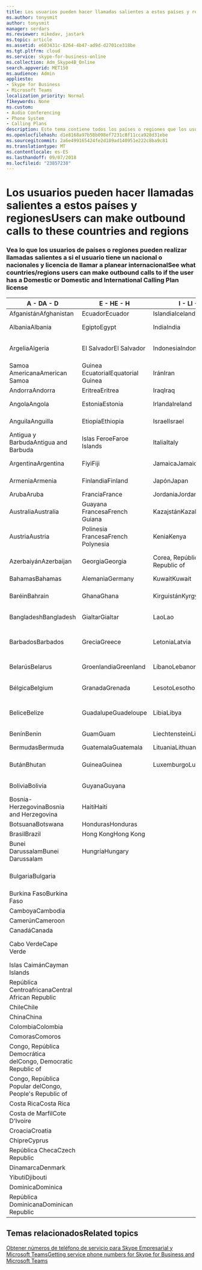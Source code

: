 ```yaml
---
title: Los usuarios pueden hacer llamadas salientes a estos países y regiones
ms.author: tonysmit
author: tonysmit
manager: serdars
ms.reviewer: mikedav, jastark
ms.topic: article
ms.assetid: e603431c-8264-4b47-ad9d-d2701ce318be
ms.tgt.pltfrm: cloud
ms.service: skype-for-business-online
ms.collection: Adm_Skype4B_Online
search.appverid: MET150
ms.audience: Admin
appliesto:
- Skype for Business
- Microsoft Teams
localization_priority: Normal
f1keywords: None
ms.custom:
- Audio Conferencing
- Phone System
- Calling Plans
description: Este tema contiene todos los países o regiones que los usuarios pueden realizar llamadas salientes a si tienen un Plan de llamada.
ms.openlocfilehash: d1e8168a97b58b098ef7231c8f11cca928d31ebe
ms.sourcegitcommit: 2a6e499165424fe2d189ad140951e222c8ba9c81
ms.translationtype: MT
ms.contentlocale: es-ES
ms.lasthandoff: 09/07/2018
ms.locfileid: "23857238"
---
```

# <a name="users-can-make-outbound-calls-to-these-countries-and-regions"></a><span data-ttu-id="e4134-103">Los usuarios pueden hacer llamadas salientes a estos países y regiones</span><span class="sxs-lookup"><span data-stu-id="e4134-103">Users can make outbound calls to these countries and regions</span></span>

### <a name="see-what-countriesregions-users-can-make-outbound-calls-to-if-the-user-has-a-domestic-or-domestic-and-international-calling-plan-license"></a><span data-ttu-id="e4134-104">Vea lo que los usuarios de países o regiones pueden realizar llamadas salientes a si el usuario tiene un nacional o nacionales y licencia de llamar a planear internacional</span><span class="sxs-lookup"><span data-stu-id="e4134-104">See what countries/regions users can make outbound calls to if the user has a Domestic or Domestic and International Calling Plan license</span></span>

|<span data-ttu-id="e4134-105">**A - D**</span><span class="sxs-lookup"><span data-stu-id="e4134-105">**A - D**</span></span>| <span data-ttu-id="e4134-106">**E - H**</span><span class="sxs-lookup"><span data-stu-id="e4134-106">**E - H**</span></span>|<span data-ttu-id="e4134-107">**I - L**</span><span class="sxs-lookup"><span data-stu-id="e4134-107">**I - L**</span></span>|<span data-ttu-id="e4134-108">**M - O**</span><span class="sxs-lookup"><span data-stu-id="e4134-108">**M - O**</span></span>|<span data-ttu-id="e4134-109">**P - S**</span><span class="sxs-lookup"><span data-stu-id="e4134-109">**P - S**</span></span>|<span data-ttu-id="e4134-110">**T - Z**</span><span class="sxs-lookup"><span data-stu-id="e4134-110">**T - Z**</span></span>|
---|---|---|---|---|---|
|<span data-ttu-id="e4134-111">Afganistán</span><span class="sxs-lookup"><span data-stu-id="e4134-111">Afghanistan</span></span>|<span data-ttu-id="e4134-112">Ecuador</span><span class="sxs-lookup"><span data-stu-id="e4134-112">Ecuador</span></span> |<span data-ttu-id="e4134-113">Islandia</span><span class="sxs-lookup"><span data-stu-id="e4134-113">Iceland</span></span> |<span data-ttu-id="e4134-114">Macao</span><span class="sxs-lookup"><span data-stu-id="e4134-114">Macau</span></span> |<span data-ttu-id="e4134-115">Pakistán</span><span class="sxs-lookup"><span data-stu-id="e4134-115">Pakistan</span></span> |<span data-ttu-id="e4134-116">Taiwán</span><span class="sxs-lookup"><span data-stu-id="e4134-116">Taiwan</span></span>   |
|<span data-ttu-id="e4134-117">Albania</span><span class="sxs-lookup"><span data-stu-id="e4134-117">Albania</span></span>|<span data-ttu-id="e4134-118">Egipto</span><span class="sxs-lookup"><span data-stu-id="e4134-118">Egypt</span></span> |<span data-ttu-id="e4134-119">India</span><span class="sxs-lookup"><span data-stu-id="e4134-119">India</span></span> |<span data-ttu-id="e4134-120">ERY de Macedonia</span><span class="sxs-lookup"><span data-stu-id="e4134-120">Macedonia</span></span> |<span data-ttu-id="e4134-121">Palaos</span><span class="sxs-lookup"><span data-stu-id="e4134-121">Palau</span></span> |<span data-ttu-id="e4134-122">Tayikistán</span><span class="sxs-lookup"><span data-stu-id="e4134-122">Tajikistan</span></span>   |
|<span data-ttu-id="e4134-123">Argelia</span><span class="sxs-lookup"><span data-stu-id="e4134-123">Algeria</span></span>|<span data-ttu-id="e4134-124">El Salvador</span><span class="sxs-lookup"><span data-stu-id="e4134-124">El Salvador</span></span> |<span data-ttu-id="e4134-125">Indonesia</span><span class="sxs-lookup"><span data-stu-id="e4134-125">Indonesia</span></span> |<span data-ttu-id="e4134-126">Malawi</span><span class="sxs-lookup"><span data-stu-id="e4134-126">Malawi</span></span> |<span data-ttu-id="e4134-127">Autoridad Palestina</span><span class="sxs-lookup"><span data-stu-id="e4134-127">Palestinian Authority</span></span> |<span data-ttu-id="e4134-128">Tanzania, República Unida de</span><span class="sxs-lookup"><span data-stu-id="e4134-128">Tanzania, United Republic of</span></span>  |
|<span data-ttu-id="e4134-129">Samoa Americana</span><span class="sxs-lookup"><span data-stu-id="e4134-129">American Samoa</span></span>|<span data-ttu-id="e4134-130">Guinea Ecuatorial</span><span class="sxs-lookup"><span data-stu-id="e4134-130">Equatorial Guinea</span></span> |<span data-ttu-id="e4134-131">Irán</span><span class="sxs-lookup"><span data-stu-id="e4134-131">Iran</span></span> |<span data-ttu-id="e4134-132">Malasia</span><span class="sxs-lookup"><span data-stu-id="e4134-132">Malaysia</span></span> |<span data-ttu-id="e4134-133">Panamá</span><span class="sxs-lookup"><span data-stu-id="e4134-133">Panama</span></span> | <span data-ttu-id="e4134-134">Tailandia</span><span class="sxs-lookup"><span data-stu-id="e4134-134">Thailand</span></span>   |
|<span data-ttu-id="e4134-135">Andorra</span><span class="sxs-lookup"><span data-stu-id="e4134-135">Andorra</span></span> |<span data-ttu-id="e4134-136">Eritrea</span><span class="sxs-lookup"><span data-stu-id="e4134-136">Eritrea</span></span> |<span data-ttu-id="e4134-137">Iraq</span><span class="sxs-lookup"><span data-stu-id="e4134-137">Iraq</span></span> |<span data-ttu-id="e4134-138">Malí</span><span class="sxs-lookup"><span data-stu-id="e4134-138">Mali</span></span> |<span data-ttu-id="e4134-139">Paraguay</span><span class="sxs-lookup"><span data-stu-id="e4134-139">Paraguay</span></span> |<span data-ttu-id="e4134-140">Togo</span><span class="sxs-lookup"><span data-stu-id="e4134-140">Togo</span></span>   |
|<span data-ttu-id="e4134-141">Angola</span><span class="sxs-lookup"><span data-stu-id="e4134-141">Angola</span></span> |<span data-ttu-id="e4134-142">Estonia</span><span class="sxs-lookup"><span data-stu-id="e4134-142">Estonia</span></span> |<span data-ttu-id="e4134-143">Irlanda</span><span class="sxs-lookup"><span data-stu-id="e4134-143">Ireland</span></span> |<span data-ttu-id="e4134-144">Malta</span><span class="sxs-lookup"><span data-stu-id="e4134-144">Malta</span></span> |<span data-ttu-id="e4134-145">Perú</span><span class="sxs-lookup"><span data-stu-id="e4134-145">Peru</span></span> | <span data-ttu-id="e4134-146">Trinidad y Tobago</span><span class="sxs-lookup"><span data-stu-id="e4134-146">Trinidad and Tobago</span></span>  |
|<span data-ttu-id="e4134-147">Anguila</span><span class="sxs-lookup"><span data-stu-id="e4134-147">Anguilla</span></span> |<span data-ttu-id="e4134-148">Etiopía</span><span class="sxs-lookup"><span data-stu-id="e4134-148">Ethiopia</span></span> |<span data-ttu-id="e4134-149">Israel</span><span class="sxs-lookup"><span data-stu-id="e4134-149">Israel</span></span> |<span data-ttu-id="e4134-150">Islas Marshall</span><span class="sxs-lookup"><span data-stu-id="e4134-150">Marshall Islands</span></span> | <span data-ttu-id="e4134-151">Filipinas</span><span class="sxs-lookup"><span data-stu-id="e4134-151">Philippines</span></span> | <span data-ttu-id="e4134-152">Turquía</span><span class="sxs-lookup"><span data-stu-id="e4134-152">Turkey</span></span> |
|<span data-ttu-id="e4134-153">Antigua y Barbuda</span><span class="sxs-lookup"><span data-stu-id="e4134-153">Antigua and Barbuda</span></span> | <span data-ttu-id="e4134-154">Islas Feroe</span><span class="sxs-lookup"><span data-stu-id="e4134-154">Faroe Islands</span></span> |<span data-ttu-id="e4134-155">Italia</span><span class="sxs-lookup"><span data-stu-id="e4134-155">Italy</span></span> |<span data-ttu-id="e4134-156">Martinica</span><span class="sxs-lookup"><span data-stu-id="e4134-156">Martinique</span></span> |<span data-ttu-id="e4134-157">Polonia</span><span class="sxs-lookup"><span data-stu-id="e4134-157">Poland</span></span> |<span data-ttu-id="e4134-158">Turkmenistán</span><span class="sxs-lookup"><span data-stu-id="e4134-158">Turkmenistan</span></span> |
|<span data-ttu-id="e4134-159">Argentina</span><span class="sxs-lookup"><span data-stu-id="e4134-159">Argentina</span></span>|<span data-ttu-id="e4134-160">Fiyi</span><span class="sxs-lookup"><span data-stu-id="e4134-160">Fiji</span></span> |<span data-ttu-id="e4134-161">Jamaica</span><span class="sxs-lookup"><span data-stu-id="e4134-161">Jamaica</span></span> |<span data-ttu-id="e4134-162">Mauricio</span><span class="sxs-lookup"><span data-stu-id="e4134-162">Mauritius</span></span> |<span data-ttu-id="e4134-163">Portugal</span><span class="sxs-lookup"><span data-stu-id="e4134-163">Portugal</span></span> |<span data-ttu-id="e4134-164">Islas Turcas y Caicos</span><span class="sxs-lookup"><span data-stu-id="e4134-164">Turks and Caicos</span></span>   |
|<span data-ttu-id="e4134-165">Armenia</span><span class="sxs-lookup"><span data-stu-id="e4134-165">Armenia</span></span> |<span data-ttu-id="e4134-166">Finlandia</span><span class="sxs-lookup"><span data-stu-id="e4134-166">Finland</span></span> |<span data-ttu-id="e4134-167">Japón</span><span class="sxs-lookup"><span data-stu-id="e4134-167">Japan</span></span> |<span data-ttu-id="e4134-168">Mayotte</span><span class="sxs-lookup"><span data-stu-id="e4134-168">Mayotte</span></span> | <span data-ttu-id="e4134-169">Puerto Rico</span><span class="sxs-lookup"><span data-stu-id="e4134-169">Puerto Rico</span></span> |<span data-ttu-id="e4134-170">Uganda</span><span class="sxs-lookup"><span data-stu-id="e4134-170">Uganda</span></span>  |
|<span data-ttu-id="e4134-171">Aruba</span><span class="sxs-lookup"><span data-stu-id="e4134-171">Aruba</span></span> |<span data-ttu-id="e4134-172">Francia</span><span class="sxs-lookup"><span data-stu-id="e4134-172">France</span></span> |<span data-ttu-id="e4134-173">Jordania</span><span class="sxs-lookup"><span data-stu-id="e4134-173">Jordan</span></span> |<span data-ttu-id="e4134-174">México</span><span class="sxs-lookup"><span data-stu-id="e4134-174">Mexico</span></span> |<span data-ttu-id="e4134-175">Catar</span><span class="sxs-lookup"><span data-stu-id="e4134-175">Qatar</span></span> | <span data-ttu-id="e4134-176">Ucrania</span><span class="sxs-lookup"><span data-stu-id="e4134-176">Ukraine</span></span>   |
|<span data-ttu-id="e4134-177">Australia</span><span class="sxs-lookup"><span data-stu-id="e4134-177">Australia</span></span> |<span data-ttu-id="e4134-178">Guayana Francesa</span><span class="sxs-lookup"><span data-stu-id="e4134-178">French Guiana</span></span> |<span data-ttu-id="e4134-179">Kazajstán</span><span class="sxs-lookup"><span data-stu-id="e4134-179">Kazakhstan</span></span> |<span data-ttu-id="e4134-180">Micronesia</span><span class="sxs-lookup"><span data-stu-id="e4134-180">Micronesia</span></span> |<span data-ttu-id="e4134-181">Reunión</span><span class="sxs-lookup"><span data-stu-id="e4134-181">Reunion</span></span> |<span data-ttu-id="e4134-182">Emiratos Árabes Unidos (E.A.U.)</span><span class="sxs-lookup"><span data-stu-id="e4134-182">United Arab Emirates (U.A.E)</span></span>  |
|<span data-ttu-id="e4134-183">Austria</span><span class="sxs-lookup"><span data-stu-id="e4134-183">Austria</span></span> |<span data-ttu-id="e4134-184">Polinesia Francesa</span><span class="sxs-lookup"><span data-stu-id="e4134-184">French Polynesia</span></span> |<span data-ttu-id="e4134-185">Kenia</span><span class="sxs-lookup"><span data-stu-id="e4134-185">Kenya</span></span> |<span data-ttu-id="e4134-186">Moldavia, República de</span><span class="sxs-lookup"><span data-stu-id="e4134-186">Moldova, Republic of</span></span> |<span data-ttu-id="e4134-187">Rumania</span><span class="sxs-lookup"><span data-stu-id="e4134-187">Romania</span></span> |<span data-ttu-id="e4134-188">Reino Unido (UK)</span><span class="sxs-lookup"><span data-stu-id="e4134-188">United Kingdom (U.K.)</span></span> |
|<span data-ttu-id="e4134-189">Azerbaiyán</span><span class="sxs-lookup"><span data-stu-id="e4134-189">Azerbaijan</span></span> |<span data-ttu-id="e4134-190">Georgia</span><span class="sxs-lookup"><span data-stu-id="e4134-190">Georgia</span></span> |<span data-ttu-id="e4134-191">Corea, República de</span><span class="sxs-lookup"><span data-stu-id="e4134-191">Korea, Republic of</span></span> |<span data-ttu-id="e4134-192">Mónaco</span><span class="sxs-lookup"><span data-stu-id="e4134-192">Monaco</span></span> | <span data-ttu-id="e4134-193">Federación de Rusia</span><span class="sxs-lookup"><span data-stu-id="e4134-193">Russian Federation</span></span> |<span data-ttu-id="e4134-194">Estados Unidos (EE. UU.)</span><span class="sxs-lookup"><span data-stu-id="e4134-194">United States (U.S.)</span></span>  |
|<span data-ttu-id="e4134-195">Bahamas</span><span class="sxs-lookup"><span data-stu-id="e4134-195">Bahamas</span></span> |<span data-ttu-id="e4134-196">Alemania</span><span class="sxs-lookup"><span data-stu-id="e4134-196">Germany</span></span> |<span data-ttu-id="e4134-197">Kuwait</span><span class="sxs-lookup"><span data-stu-id="e4134-197">Kuwait</span></span> |<span data-ttu-id="e4134-198">Mongolia</span><span class="sxs-lookup"><span data-stu-id="e4134-198">Mongolia</span></span> |<span data-ttu-id="e4134-199">Ruanda</span><span class="sxs-lookup"><span data-stu-id="e4134-199">Rwanda</span></span> | <span data-ttu-id="e4134-200">Uruguay</span><span class="sxs-lookup"><span data-stu-id="e4134-200">Uruguay</span></span> |
|<span data-ttu-id="e4134-201">Baréin</span><span class="sxs-lookup"><span data-stu-id="e4134-201">Bahrain</span></span> |<span data-ttu-id="e4134-202">Ghana</span><span class="sxs-lookup"><span data-stu-id="e4134-202">Ghana</span></span> |<span data-ttu-id="e4134-203">Kirguistán</span><span class="sxs-lookup"><span data-stu-id="e4134-203">Kyrgyzstan</span></span> |<span data-ttu-id="e4134-204">Montenegro</span><span class="sxs-lookup"><span data-stu-id="e4134-204">Montenegro</span></span> | <span data-ttu-id="e4134-205">San Cristóbal y Nieves</span><span class="sxs-lookup"><span data-stu-id="e4134-205">Saint Kitts and Nevis</span></span> |<span data-ttu-id="e4134-206">Uzbekistán</span><span class="sxs-lookup"><span data-stu-id="e4134-206">Uzbekistan</span></span>  |
|<span data-ttu-id="e4134-207">Bangladesh</span><span class="sxs-lookup"><span data-stu-id="e4134-207">Bangladesh</span></span> |<span data-ttu-id="e4134-208">Gialtar</span><span class="sxs-lookup"><span data-stu-id="e4134-208">Gialtar</span></span> |<span data-ttu-id="e4134-209">Lao</span><span class="sxs-lookup"><span data-stu-id="e4134-209">Lao</span></span> |<span data-ttu-id="e4134-210">Montserrat</span><span class="sxs-lookup"><span data-stu-id="e4134-210">Montserrat</span></span> | <span data-ttu-id="e4134-211">Santa Lucía</span><span class="sxs-lookup"><span data-stu-id="e4134-211">Saint Lucia</span></span> |<span data-ttu-id="e4134-212">Ciudad del Vaticano</span><span class="sxs-lookup"><span data-stu-id="e4134-212">Vatican City State</span></span>  |
|<span data-ttu-id="e4134-213">Barbados</span><span class="sxs-lookup"><span data-stu-id="e4134-213">Barbados</span></span> |<span data-ttu-id="e4134-214">Grecia</span><span class="sxs-lookup"><span data-stu-id="e4134-214">Greece</span></span> |<span data-ttu-id="e4134-215">Letonia</span><span class="sxs-lookup"><span data-stu-id="e4134-215">Latvia</span></span> |<span data-ttu-id="e4134-216">Marruecos</span><span class="sxs-lookup"><span data-stu-id="e4134-216">Morocco</span></span> |<span data-ttu-id="e4134-217">San Vicente y las Granadinas</span><span class="sxs-lookup"><span data-stu-id="e4134-217">Saint Vincent and the Grenadines</span></span> |<span data-ttu-id="e4134-218">Venezuela</span><span class="sxs-lookup"><span data-stu-id="e4134-218">Venezuela</span></span>   |
|<span data-ttu-id="e4134-219">Belarús</span><span class="sxs-lookup"><span data-stu-id="e4134-219">Belarus</span></span> |<span data-ttu-id="e4134-220">Groenlandia</span><span class="sxs-lookup"><span data-stu-id="e4134-220">Greenland</span></span> |<span data-ttu-id="e4134-221">Líbano</span><span class="sxs-lookup"><span data-stu-id="e4134-221">Lebanon</span></span> |<span data-ttu-id="e4134-222">Mozambique</span><span class="sxs-lookup"><span data-stu-id="e4134-222">Mozambique</span></span> | <span data-ttu-id="e4134-223">San Marino</span><span class="sxs-lookup"><span data-stu-id="e4134-223">San Marino</span></span> |<span data-ttu-id="e4134-224">Vietnam</span><span class="sxs-lookup"><span data-stu-id="e4134-224">Viet Nam</span></span>  |
|<span data-ttu-id="e4134-225">Bélgica</span><span class="sxs-lookup"><span data-stu-id="e4134-225">Belgium</span></span> |<span data-ttu-id="e4134-226">Granada</span><span class="sxs-lookup"><span data-stu-id="e4134-226">Grenada</span></span> |<span data-ttu-id="e4134-227">Lesoto</span><span class="sxs-lookup"><span data-stu-id="e4134-227">Lesotho</span></span> |<span data-ttu-id="e4134-228">Myanmar</span><span class="sxs-lookup"><span data-stu-id="e4134-228">Myanmar</span></span> | <span data-ttu-id="e4134-229">Arabia Saudí</span><span class="sxs-lookup"><span data-stu-id="e4134-229">Saudi Arabia</span></span> | <span data-ttu-id="e4134-230">Islas Vírgenes Británicas</span><span class="sxs-lookup"><span data-stu-id="e4134-230">Virgin Islands (British)</span></span> |
|<span data-ttu-id="e4134-231">Belice</span><span class="sxs-lookup"><span data-stu-id="e4134-231">Belize</span></span> |<span data-ttu-id="e4134-232">Guadalupe</span><span class="sxs-lookup"><span data-stu-id="e4134-232">Guadeloupe</span></span> |<span data-ttu-id="e4134-233">Libia</span><span class="sxs-lookup"><span data-stu-id="e4134-233">Libya</span></span> |<span data-ttu-id="e4134-234">Namibia</span><span class="sxs-lookup"><span data-stu-id="e4134-234">Namibia</span></span> |<span data-ttu-id="e4134-235">Senegal</span><span class="sxs-lookup"><span data-stu-id="e4134-235">Senegal</span></span> | <span data-ttu-id="e4134-236">Islas Vírgenes de los Estados Unidos</span><span class="sxs-lookup"><span data-stu-id="e4134-236">Virgin Islands (U.S.)</span></span>  |
|<span data-ttu-id="e4134-237">Benín</span><span class="sxs-lookup"><span data-stu-id="e4134-237">Benin</span></span> |<span data-ttu-id="e4134-238">Guam</span><span class="sxs-lookup"><span data-stu-id="e4134-238">Guam</span></span> |<span data-ttu-id="e4134-239">Liechtenstein</span><span class="sxs-lookup"><span data-stu-id="e4134-239">Liechtenstein</span></span> |<span data-ttu-id="e4134-240">Nepal</span><span class="sxs-lookup"><span data-stu-id="e4134-240">Nepal</span></span> | <span data-ttu-id="e4134-241">Serbia</span><span class="sxs-lookup"><span data-stu-id="e4134-241">Serbia</span></span> | <span data-ttu-id="e4134-242">Islas Wallis y Futuna</span><span class="sxs-lookup"><span data-stu-id="e4134-242">Wallis and Futuna Islands</span></span>  |
|<span data-ttu-id="e4134-243">Bermudas</span><span class="sxs-lookup"><span data-stu-id="e4134-243">Bermuda</span></span> |<span data-ttu-id="e4134-244">Guatemala</span><span class="sxs-lookup"><span data-stu-id="e4134-244">Guatemala</span></span> |<span data-ttu-id="e4134-245">Lituania</span><span class="sxs-lookup"><span data-stu-id="e4134-245">Lithuania</span></span> |<span data-ttu-id="e4134-246">Países Bajos</span><span class="sxs-lookup"><span data-stu-id="e4134-246">Netherlands</span></span> |<span data-ttu-id="e4134-247">Singapur</span><span class="sxs-lookup"><span data-stu-id="e4134-247">Singapore</span></span> |<span data-ttu-id="e4134-248">Yemen</span><span class="sxs-lookup"><span data-stu-id="e4134-248">Yemen</span></span> |
|<span data-ttu-id="e4134-249">Bután</span><span class="sxs-lookup"><span data-stu-id="e4134-249">Bhutan</span></span> |<span data-ttu-id="e4134-250">Guinea</span><span class="sxs-lookup"><span data-stu-id="e4134-250">Guinea</span></span> |<span data-ttu-id="e4134-251">Luxemburgo</span><span class="sxs-lookup"><span data-stu-id="e4134-251">Luxembourg</span></span> |<span data-ttu-id="e4134-252">Antillas Holandesas</span><span class="sxs-lookup"><span data-stu-id="e4134-252">Netherlands Antilles</span></span> |<span data-ttu-id="e4134-253">Eslovaquia</span><span class="sxs-lookup"><span data-stu-id="e4134-253">Slovakia</span></span> |<span data-ttu-id="e4134-254">Zambia</span><span class="sxs-lookup"><span data-stu-id="e4134-254">Zambia</span></span>  |
|<span data-ttu-id="e4134-255">Bolivia</span><span class="sxs-lookup"><span data-stu-id="e4134-255">Bolivia</span></span> |<span data-ttu-id="e4134-256">Guyana</span><span class="sxs-lookup"><span data-stu-id="e4134-256">Guyana</span></span>| |<span data-ttu-id="e4134-257">Nueva Caledonia</span><span class="sxs-lookup"><span data-stu-id="e4134-257">New Caledonia</span></span> |<span data-ttu-id="e4134-258">Eslovenia</span><span class="sxs-lookup"><span data-stu-id="e4134-258">Slovenia</span></span> |<span data-ttu-id="e4134-259">Zimbabue</span><span class="sxs-lookup"><span data-stu-id="e4134-259">Zimbabwe</span></span> |
|<span data-ttu-id="e4134-260">Bosnia-Herzegovina</span><span class="sxs-lookup"><span data-stu-id="e4134-260">Bosnia and Herzegovina</span></span> |<span data-ttu-id="e4134-261">Haití</span><span class="sxs-lookup"><span data-stu-id="e4134-261">Haiti</span></span> ||<span data-ttu-id="e4134-262">Nueva Zelanda</span><span class="sxs-lookup"><span data-stu-id="e4134-262">New Zealand</span></span> |<span data-ttu-id="e4134-263">Sudáfrica</span><span class="sxs-lookup"><span data-stu-id="e4134-263">South Africa</span></span> | 
|<span data-ttu-id="e4134-264">Botsuana</span><span class="sxs-lookup"><span data-stu-id="e4134-264">Botswana</span></span> |<span data-ttu-id="e4134-265">Honduras</span><span class="sxs-lookup"><span data-stu-id="e4134-265">Honduras</span></span> ||<span data-ttu-id="e4134-266">Nicaragua</span><span class="sxs-lookup"><span data-stu-id="e4134-266">Nicaragua</span></span> |<span data-ttu-id="e4134-267">España</span><span class="sxs-lookup"><span data-stu-id="e4134-267">Spain</span></span> |
|<span data-ttu-id="e4134-268">Brasil</span><span class="sxs-lookup"><span data-stu-id="e4134-268">Brazil</span></span> |<span data-ttu-id="e4134-269">Hong Kong</span><span class="sxs-lookup"><span data-stu-id="e4134-269">Hong Kong</span></span> ||<span data-ttu-id="e4134-270">Níger</span><span class="sxs-lookup"><span data-stu-id="e4134-270">Niger</span></span> |<span data-ttu-id="e4134-271">Sri Lanka</span><span class="sxs-lookup"><span data-stu-id="e4134-271">Sri Lanka</span></span> | 
|<span data-ttu-id="e4134-272">Bunei Darussalam</span><span class="sxs-lookup"><span data-stu-id="e4134-272">Bunei Darussalam</span></span> |<span data-ttu-id="e4134-273">Hungría</span><span class="sxs-lookup"><span data-stu-id="e4134-273">Hungary</span></span> ||<span data-ttu-id="e4134-274">Nigeria</span><span class="sxs-lookup"><span data-stu-id="e4134-274">Nigeria</span></span> |<span data-ttu-id="e4134-275">San Pedro y Miquelón</span><span class="sxs-lookup"><span data-stu-id="e4134-275">St. Pierre and Miquelon</span></span> | 
|<span data-ttu-id="e4134-276">Bulgaria</span><span class="sxs-lookup"><span data-stu-id="e4134-276">Bulgaria</span></span> |||<span data-ttu-id="e4134-277">Islas Marianas del Norte</span><span class="sxs-lookup"><span data-stu-id="e4134-277">Northern Mariana Islands</span></span> |<span data-ttu-id="e4134-278">Sudán</span><span class="sxs-lookup"><span data-stu-id="e4134-278">Sudan</span></span> |
|<span data-ttu-id="e4134-279">Burkina Faso</span><span class="sxs-lookup"><span data-stu-id="e4134-279">Burkina Faso</span></span> |||<span data-ttu-id="e4134-280">Noruega</span><span class="sxs-lookup"><span data-stu-id="e4134-280">Norway</span></span> |<span data-ttu-id="e4134-281">Surinam</span><span class="sxs-lookup"><span data-stu-id="e4134-281">Suriname</span></span> |
|<span data-ttu-id="e4134-282">Camboya</span><span class="sxs-lookup"><span data-stu-id="e4134-282">Cambodia</span></span> |||<span data-ttu-id="e4134-283">Omán</span><span class="sxs-lookup"><span data-stu-id="e4134-283">Oman</span></span> |<span data-ttu-id="e4134-284">Suazilandia</span><span class="sxs-lookup"><span data-stu-id="e4134-284">Swaziland</span></span> | 
|<span data-ttu-id="e4134-285">Camerún</span><span class="sxs-lookup"><span data-stu-id="e4134-285">Cameroon</span></span> ||||<span data-ttu-id="e4134-286">Suecia</span><span class="sxs-lookup"><span data-stu-id="e4134-286">Sweden</span></span> |
|<span data-ttu-id="e4134-287">Canadá</span><span class="sxs-lookup"><span data-stu-id="e4134-287">Canada</span></span> ||||<span data-ttu-id="e4134-288">Suiza</span><span class="sxs-lookup"><span data-stu-id="e4134-288">Switzerland</span></span> | 
|<span data-ttu-id="e4134-289">Cabo Verde</span><span class="sxs-lookup"><span data-stu-id="e4134-289">Cape Verde</span></span> ||||<span data-ttu-id="e4134-290">República Árabe Siria</span><span class="sxs-lookup"><span data-stu-id="e4134-290">Syrian Arab Republic</span></span> |
|<span data-ttu-id="e4134-291">Islas Caimán</span><span class="sxs-lookup"><span data-stu-id="e4134-291">Cayman Islands</span></span> |
|<span data-ttu-id="e4134-292">República Centroafricana</span><span class="sxs-lookup"><span data-stu-id="e4134-292">Central African Republic</span></span> |
|<span data-ttu-id="e4134-293">Chile</span><span class="sxs-lookup"><span data-stu-id="e4134-293">Chile</span></span> |
|<span data-ttu-id="e4134-294">China</span><span class="sxs-lookup"><span data-stu-id="e4134-294">China</span></span> |
|<span data-ttu-id="e4134-295">Colombia</span><span class="sxs-lookup"><span data-stu-id="e4134-295">Colombia</span></span> |
|<span data-ttu-id="e4134-296">Comoras</span><span class="sxs-lookup"><span data-stu-id="e4134-296">Comoros</span></span> |
|<span data-ttu-id="e4134-297">Congo, República Democrática del</span><span class="sxs-lookup"><span data-stu-id="e4134-297">Congo, Democratic Republic of</span></span> |
|<span data-ttu-id="e4134-298">Congo, República Popular del</span><span class="sxs-lookup"><span data-stu-id="e4134-298">Congo, People's Republic of</span></span> |
|<span data-ttu-id="e4134-299">Costa Rica</span><span class="sxs-lookup"><span data-stu-id="e4134-299">Costa Rica</span></span> |
|<span data-ttu-id="e4134-300">Costa de Marfil</span><span class="sxs-lookup"><span data-stu-id="e4134-300">Cote D'Ivoire</span></span> |
|<span data-ttu-id="e4134-301">Croacia</span><span class="sxs-lookup"><span data-stu-id="e4134-301">Croatia</span></span> |
|<span data-ttu-id="e4134-302">Chipre</span><span class="sxs-lookup"><span data-stu-id="e4134-302">Cyprus</span></span> |
|<span data-ttu-id="e4134-303">República Checa</span><span class="sxs-lookup"><span data-stu-id="e4134-303">Czech Republic</span></span> |
|<span data-ttu-id="e4134-304">Dinamarca</span><span class="sxs-lookup"><span data-stu-id="e4134-304">Denmark</span></span> |
|<span data-ttu-id="e4134-305">Yibuti</span><span class="sxs-lookup"><span data-stu-id="e4134-305">Djibouti</span></span> |
|<span data-ttu-id="e4134-306">Dominica</span><span class="sxs-lookup"><span data-stu-id="e4134-306">Dominica</span></span> |
|<span data-ttu-id="e4134-307">República Dominicana</span><span class="sxs-lookup"><span data-stu-id="e4134-307">Dominican Republic</span></span> |

## <a name="related-topics"></a><span data-ttu-id="e4134-308">Temas relacionados</span><span class="sxs-lookup"><span data-stu-id="e4134-308">Related topics</span></span>

[<span data-ttu-id="e4134-309">Obtener números de teléfono de servicio para Skype Empresarial y Microsoft Teams</span><span class="sxs-lookup"><span data-stu-id="e4134-309">Getting service phone numbers for Skype for Business and Microsoft Teams</span></span>](/SkypeForBusiness/what-is-phone-system-in-office-365/getting-service-phone-numbers)

  
 